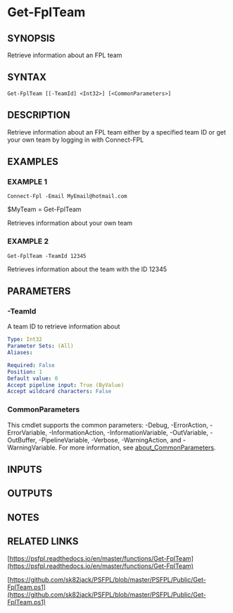 # Get-FplTeam

## SYNOPSIS
Retrieve information about an FPL team

## SYNTAX

```
Get-FplTeam [[-TeamId] <Int32>] [<CommonParameters>]
```

## DESCRIPTION
Retrieve information about an FPL team either by a specified team ID or get your own team by logging in with Connect-FPL

## EXAMPLES

### EXAMPLE 1
```
Connect-Fpl -Email MyEmail@hotmail.com
```

$MyTeam = Get-FplTeam

Retrieves information about your own team

### EXAMPLE 2
```
Get-FplTeam -TeamId 12345
```

Retrieves information about the team with the ID 12345

## PARAMETERS

### -TeamId
A team ID to retrieve information about

```yaml
Type: Int32
Parameter Sets: (All)
Aliases:

Required: False
Position: 1
Default value: 0
Accept pipeline input: True (ByValue)
Accept wildcard characters: False
```

### CommonParameters
This cmdlet supports the common parameters: -Debug, -ErrorAction, -ErrorVariable, -InformationAction, -InformationVariable, -OutVariable, -OutBuffer, -PipelineVariable, -Verbose, -WarningAction, and -WarningVariable. For more information, see [about_CommonParameters](http://go.microsoft.com/fwlink/?LinkID=113216).

## INPUTS

## OUTPUTS

## NOTES

## RELATED LINKS

[https://psfpl.readthedocs.io/en/master/functions/Get-FplTeam](https://psfpl.readthedocs.io/en/master/functions/Get-FplTeam)

[https://github.com/sk82jack/PSFPL/blob/master/PSFPL/Public/Get-FplTeam.ps1](https://github.com/sk82jack/PSFPL/blob/master/PSFPL/Public/Get-FplTeam.ps1)

